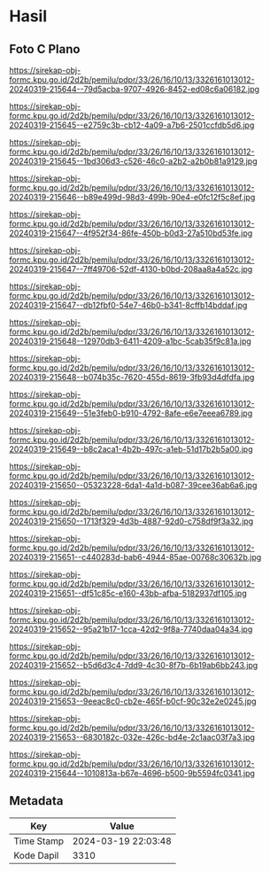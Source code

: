 # Hasil

## Foto C Plano

https://sirekap-obj-formc.kpu.go.id/2d2b/pemilu/pdpr/33/26/16/10/13/3326161013012-20240319-215644--79d5acba-9707-4926-8452-ed08c6a06182.jpg

https://sirekap-obj-formc.kpu.go.id/2d2b/pemilu/pdpr/33/26/16/10/13/3326161013012-20240319-215645--e2759c3b-cb12-4a09-a7b6-2501ccfdb5d6.jpg

https://sirekap-obj-formc.kpu.go.id/2d2b/pemilu/pdpr/33/26/16/10/13/3326161013012-20240319-215645--1bd306d3-c526-46c0-a2b2-a2b0b81a9129.jpg

https://sirekap-obj-formc.kpu.go.id/2d2b/pemilu/pdpr/33/26/16/10/13/3326161013012-20240319-215646--b89e499d-98d3-499b-90e4-e0fc12f5c8ef.jpg

https://sirekap-obj-formc.kpu.go.id/2d2b/pemilu/pdpr/33/26/16/10/13/3326161013012-20240319-215647--4f952f34-86fe-450b-b0d3-27a510bd53fe.jpg

https://sirekap-obj-formc.kpu.go.id/2d2b/pemilu/pdpr/33/26/16/10/13/3326161013012-20240319-215647--7ff49706-52df-4130-b0bd-208aa8a4a52c.jpg

https://sirekap-obj-formc.kpu.go.id/2d2b/pemilu/pdpr/33/26/16/10/13/3326161013012-20240319-215647--db12fbf0-54e7-46b0-b341-8cffb14bddaf.jpg

https://sirekap-obj-formc.kpu.go.id/2d2b/pemilu/pdpr/33/26/16/10/13/3326161013012-20240319-215648--12970db3-6411-4209-a1bc-5cab35f9c81a.jpg

https://sirekap-obj-formc.kpu.go.id/2d2b/pemilu/pdpr/33/26/16/10/13/3326161013012-20240319-215648--b074b35c-7620-455d-8619-3fb93d4dfdfa.jpg

https://sirekap-obj-formc.kpu.go.id/2d2b/pemilu/pdpr/33/26/16/10/13/3326161013012-20240319-215649--51e3feb0-b910-4792-8afe-e6e7eeea6789.jpg

https://sirekap-obj-formc.kpu.go.id/2d2b/pemilu/pdpr/33/26/16/10/13/3326161013012-20240319-215649--b8c2aca1-4b2b-497c-a1eb-51d17b2b5a00.jpg

https://sirekap-obj-formc.kpu.go.id/2d2b/pemilu/pdpr/33/26/16/10/13/3326161013012-20240319-215650--05323228-6da1-4a1d-b087-39cee36ab6a6.jpg

https://sirekap-obj-formc.kpu.go.id/2d2b/pemilu/pdpr/33/26/16/10/13/3326161013012-20240319-215650--1713f329-4d3b-4887-92d0-c758df9f3a32.jpg

https://sirekap-obj-formc.kpu.go.id/2d2b/pemilu/pdpr/33/26/16/10/13/3326161013012-20240319-215651--c440283d-bab6-4944-85ae-00768c30632b.jpg

https://sirekap-obj-formc.kpu.go.id/2d2b/pemilu/pdpr/33/26/16/10/13/3326161013012-20240319-215651--df51c85c-e160-43bb-afba-5182937df105.jpg

https://sirekap-obj-formc.kpu.go.id/2d2b/pemilu/pdpr/33/26/16/10/13/3326161013012-20240319-215652--95a21b17-1cca-42d2-9f8a-7740daa04a34.jpg

https://sirekap-obj-formc.kpu.go.id/2d2b/pemilu/pdpr/33/26/16/10/13/3326161013012-20240319-215652--b5d6d3c4-7dd9-4c30-8f7b-6b19ab6bb243.jpg

https://sirekap-obj-formc.kpu.go.id/2d2b/pemilu/pdpr/33/26/16/10/13/3326161013012-20240319-215653--9eeac8c0-cb2e-465f-b0cf-90c32e2e0245.jpg

https://sirekap-obj-formc.kpu.go.id/2d2b/pemilu/pdpr/33/26/16/10/13/3326161013012-20240319-215653--6830182c-032e-426c-bd4e-2c1aac03f7a3.jpg

https://sirekap-obj-formc.kpu.go.id/2d2b/pemilu/pdpr/33/26/16/10/13/3326161013012-20240319-215644--1010813a-b67e-4696-b500-9b5594fc0341.jpg


## Metadata

| Key        | Value               |
| ---------- | ------------------- |
| Time Stamp | 2024-03-19 22:03:48 |
| Kode Dapil | 3310                |



